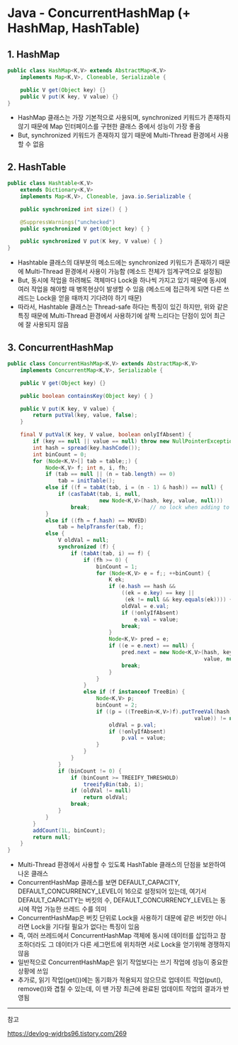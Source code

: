 # Java - ConcurrentHashMap (+ HashMap, HashTable)

## 1. HashMap

```java
public class HashMap<K,V> extends AbstractMap<K,V>
    implements Map<K,V>, Cloneable, Serializable {

    public V get(Object key) {}
    public V put(K key, V value) {}
}
```

- HashMap 클래스는 가장 기본적으로 사용되며, synchronized 키워드가 존재하지 않기 때문에 Map 인터페이스를 구현한 클래스 중에서 성능이 가장 좋음
- But, synchronized 키워드가 존재하지 않기 때문에 Multi-Thread 환경에서 사용할 수 없음

## 2. HashTable

```java
public class Hashtable<K,V>
    extends Dictionary<K,V>
    implements Map<K,V>, Cloneable, java.io.Serializable {

    public synchronized int size() { }

    @SuppressWarnings("unchecked")
    public synchronized V get(Object key) { }

    public synchronized V put(K key, V value) { }
}
```

- Hashtable 클래스의 대부분의 메소드에는 synchronized 키워드가 존재하기 때문에 Multi-Thread 환경에서 사용이 가능함 (메소드 전체가 임계구역으로 설정됨)
- But, 동시에 작업을 하려해도 객체마다 Lock을 하나씩 가지고 있기 때문에 동시에 여러 작업을 해야할 때 병목현상이 발생할 수 있음 (메소드에 접근하게 되면 다른 쓰레드는 Lock을 얻을 때까지 기다려야 하기 때문)
- 따라서, Hashtable 클래스는 Thread-safe 하다는 특징이 있긴 하지만, 위와 같은 특징 때문에 Multi-Thread 환경에서 사용하기에 살짝 느리다는 단점이 있어 최근에 잘 사용되지 않음
 
## 3. ConcurrentHashMap 

```java
public class ConcurrentHashMap<K,V> extends AbstractMap<K,V>
    implements ConcurrentMap<K,V>, Serializable {

    public V get(Object key) {}

    public boolean containsKey(Object key) { }

    public V put(K key, V value) {
        return putVal(key, value, false);
    }

    final V putVal(K key, V value, boolean onlyIfAbsent) {
        if (key == null || value == null) throw new NullPointerException();
        int hash = spread(key.hashCode());
        int binCount = 0;
        for (Node<K,V>[] tab = table;;) {
            Node<K,V> f; int n, i, fh;
            if (tab == null || (n = tab.length) == 0)
                tab = initTable();
            else if ((f = tabAt(tab, i = (n - 1) & hash)) == null) {
                if (casTabAt(tab, i, null,
                             new Node<K,V>(hash, key, value, null)))
                    break;                   // no lock when adding to empty bin
            }
            else if ((fh = f.hash) == MOVED)
                tab = helpTransfer(tab, f);
            else {
                V oldVal = null;
                synchronized (f) {
                    if (tabAt(tab, i) == f) {
                        if (fh >= 0) {
                            binCount = 1;
                            for (Node<K,V> e = f;; ++binCount) {
                                K ek;
                                if (e.hash == hash &&
                                    ((ek = e.key) == key ||
                                     (ek != null && key.equals(ek)))) {
                                    oldVal = e.val;
                                    if (!onlyIfAbsent)
                                        e.val = value;
                                    break;
                                }
                                Node<K,V> pred = e;
                                if ((e = e.next) == null) {
                                    pred.next = new Node<K,V>(hash, key,
                                                              value, null);
                                    break;
                                }
                            }
                        }
                        else if (f instanceof TreeBin) {
                            Node<K,V> p;
                            binCount = 2;
                            if ((p = ((TreeBin<K,V>)f).putTreeVal(hash, key,
                                                           value)) != null) {
                                oldVal = p.val;
                                if (!onlyIfAbsent)
                                    p.val = value;
                            }
                        }
                    }
                }
                if (binCount != 0) {
                    if (binCount >= TREEIFY_THRESHOLD)
                        treeifyBin(tab, i);
                    if (oldVal != null)
                        return oldVal;
                    break;
                }
            }
        }
        addCount(1L, binCount);
        return null;
    }
}
```

- Multi-Thread 환경에서 사용할 수 있도록 HashTable 클래스의 단점을 보완하여 나온 클래스
- ConcurrentHashMap 클래스를 보면 DEFAULT_CAPACITY, DEFAULT_CONCURRENCY_LEVEL이 16으로 설정되어 있는데, 여기서 DEFAULT_CAPACITY는 버킷의 수, DEFAULT_CONCURRENCY_LEVEL는 동시에 작업 가능한 쓰레드 수를 의미
- ConcurrentHashMap은 버킷 단위로 Lock을 사용하기 대문에 같은 버킷만 아니라면 Lock을 기다릴 필요가 없다는 특징이 있음
- 즉, 여러 쓰레드에서 ConcurrentHashMap 객체에 동시에 데이터를 삽입하고 참조하더라도 그 데이터가 다른 세그먼트에 위치하면 서로 Lock을 얻기위해 경쟁하지 않음
- 일반적으로 ConcurrentHashMap은 읽기 작업보다는 쓰기 작업에 성능이 중요한 상황에 쓰임
- 추가로, 읽기 작업(get())에는 동기화가 적용되지 않으므로 업데이트 작업(put(), remove())와 겹칠 수 있는데, 이 땐 가장 최근에 완료된 업데이트 작업의 결과가 반영됨

---

참고

https://devlog-wjdrbs96.tistory.com/269